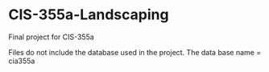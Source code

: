 # CIS-355a-Landscaping
Final project for CIS-355a

Files do not include the database used in the project.
The data base name = cia355a
